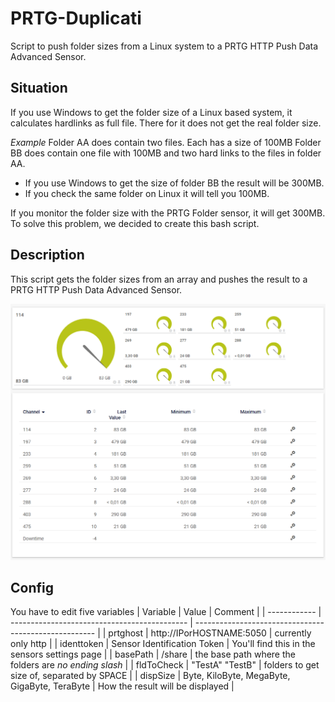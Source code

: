 # PRTG-Duplicati
Script to push folder sizes from a Linux system to a PRTG HTTP Push Data Advanced Sensor.

## Situation
If you use Windows to get the folder size of a Linux based system, it calculates hardlinks as full file. There for it does not get the real folder size.

*Example*
Folder AA does contain two files. Each has a size of 100MB
Folder BB does contain one file with 100MB and two hard links to the files in folder AA.
- If you use Windows to get the size of folder BB the result will be 300MB.
- If you check the same folder on Linux it will tell you 100MB.

If you monitor the folder size with the PRTG Folder sensor, it will get 300MB. To solve this problem, we decided to create this bash script.


## Description
This script gets the folder sizes from an array and pushes the result to a PRTG HTTP Push Data Advanced Sensor.

![Alt text](/Screenshots/prtg.png?raw=true "PRTG Screenshot")


## Config
You have to edit five variables
| Variable     | Value                                        | Comment                                               |
| ------------ | -------------------------------------------- | ----------------------------------------------------- |
| prtghost     | http://IPorHOSTNAME:5050                     | currently only http                                   |
| identtoken   | Sensor Identification Token                  | You'll find this in the sensors settings page         |
| basePath     | /share                                       | the base path where the folders are *no ending slash* |
| fldToCheck   | "TestA" "TestB"                              | folders to get size of, separated by SPACE            |
| dispSize     | Byte, KiloByte, MegaByte, GigaByte, TeraByte | How the result will be displayed                      |